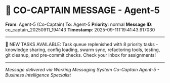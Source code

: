 # 🚨 CO-CAPTAIN MESSAGE - Agent-5

**From**: Agent-5 (Co-Captain)
**To**: Agent-5
**Priority**: normal
**Message ID**: co_captain_20250911_194143
**Timestamp**: 2025-09-11T19:41:43.917030

---

🚨 NEW TASKS AVAILABLE: Task queue replenished with 8 priority tasks - knowledge sharing, config loading, swarm sync, refactoring tools, testing, git cleanup, and pre-commit checks. Check your inbox for assignments!

---

*Message delivered via Working Messaging System*
*Co-Captain Agent-5 - Business Intelligence Specialist*
